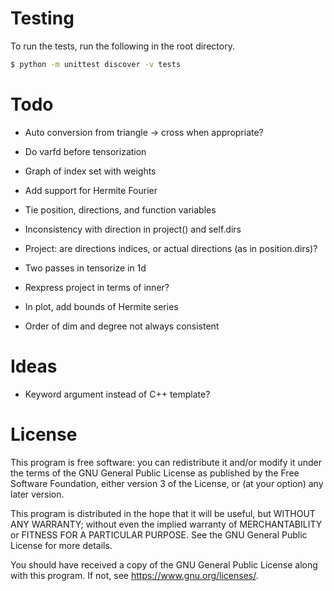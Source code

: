# Testing

To run the tests, run the following in the root directory.

```bash
$ python -m unittest discover -v tests
```

# Todo

- Auto conversion from triangle -> cross when appropriate?

- Do varfd before tensorization

- Graph of index set with weights

- Add support for Hermite Fourier

- Tie position, directions, and function variables

- Inconsistency with direction in project() and self.dirs

- Project: are directions indices, or actual directions (as in position.dirs)?

- Two passes in tensorize in 1d

- Rexpress project in terms of inner?

- In plot, add bounds of Hermite series

- Order of dim and degree not always consistent

# Ideas

- Keyword argument instead of C++ template?

# License

This program is free software: you can redistribute it and/or modify
it under the terms of the GNU General Public License as published by
the Free Software Foundation, either version 3 of the License, or
(at your option) any later version.

This program is distributed in the hope that it will be useful,
but WITHOUT ANY WARRANTY; without even the implied warranty of
MERCHANTABILITY or FITNESS FOR A PARTICULAR PURPOSE. See the
GNU General Public License for more details.

You should have received a copy of the GNU General Public License
along with this program. If not, see <https://www.gnu.org/licenses/>.
